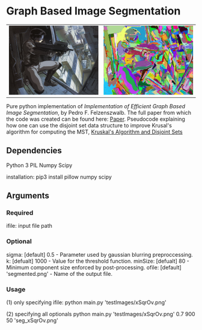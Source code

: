 # Graph Based Image Segmentation

<table>
  <tbody>
    <tr>
      <td><img src="https://github.com/nps6-uwf/Efficient-Graph-Based-Image-Segmentation/blob/main/testImages/ghostshell.png?raw=true"></img></td>
      <td><img src="https://github.com/nps6-uwf/Efficient-Graph-Based-Image-Segmentation/blob/main/results/seg_ghostshell.png?raw=true"></img></td>
    </tr>
  </tbody>
</table>

Pure python implementation of <i>Implementation of Efficient Graph Based Image Segmentation</i>, by
Pedro F. Felzenszwalb.  The full paper from which the code was created can be found here: <a href="http://cs.brown.edu/people/pfelzens/papers/seg-ijcv.pdf">Paper</a>.  Pseudocode explaining how one can use the disjoint set data structure to improve Krusal's algorithm for computing the MST, <a href="http://www.csl.mtu.edu/cs4321/www/Lectures/Lecture%2019%20-%20Kruskal%20Algorithm%20and%20Dis-joint%20Sets.htm">Kruskal's Algorithm and Disjoint Sets<a>

## Dependencies

Python 3
PIL
Numpy
Scipy

installation:
pip3 install pillow numpy scipy

## Arguments
### Required

ifile: input file path

### Optional

sigma: [default] 0.5 - Parameter used by gaussian blurring preproccessing.
k: [defualt] 1000 - Value for the threshold function.
minSize: [defualt] 80 - Minimum component size enforced by post-processing.
ofile: [default] 'segmented.png' - Name of the output file.

### Usage

(1) only specifying ifile:
python main.py 'testImages/xSqrOv.png'

(2) specifying all optionals
python main.py 'testImages/xSqrOv.png' 0.7 900 50 'seg_xSqrOv.png'



